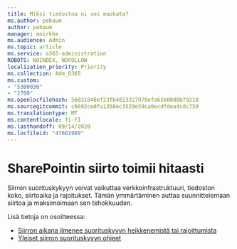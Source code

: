```yaml
---
title: Miksi tiedostoa ei voi muokata?
ms.author: pebaum
author: pebaum
manager: mnirkhe
ms.audience: Admin
ms.topic: article
ms.service: o365-administration
ROBOTS: NOINDEX, NOFOLLOW
localization_priority: Priority
ms.collection: Adm_O365
ms.custom:
- "5300030"
- "2700"
ms.openlocfilehash: 56031848ef23fb4823327970efa65b00d0bf9218
ms.sourcegitcommit: c6692ce0fa1358ec3529e59ca0ecdfdea4cdc759
ms.translationtype: MT
ms.contentlocale: fi-FI
ms.lasthandoff: 09/14/2020
ms.locfileid: "47661989"
---
```

# <a name="sharepoint-migration-is-running-slowly"></a>SharePointin siirto toimii hitaasti

Siirron suorituskykyyn voivat vaikuttaa verkkoinfrastruktuuri, tiedoston koko, siirtoaika ja rajoitukset. Tämän ymmärtäminen auttaa suunnittelemaan siirtoa ja maksimoimaan sen tehokkuuden.

Lisä tietoja on osoitteessa:

- [Siirron aikana ilmenee suorituskyvyn heikkenemistä tai rajoittumista](https://docs.microsoft.com/sharepointmigration/sharepoint-online-and-onedrive-migration-speed#faq-and-troubleshooting)
- [Yleiset siirron suorituskyvyn ohjeet](https://docs.microsoft.com/sharepointmigration/sharepoint-online-and-onedrive-migration-speed)
